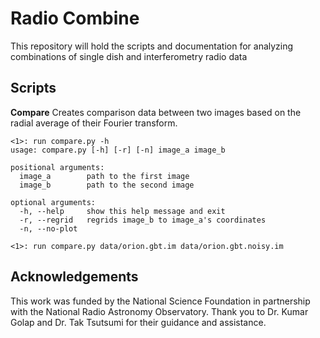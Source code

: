 # Radio Combine

This repository will hold the scripts and documentation for analyzing combinations of single dish and interferometry radio data

## Scripts

**Compare**
Creates comparison data between two images based on the radial average of their Fourier transform.

```
<1>: run compare.py -h
usage: compare.py [-h] [-r] [-n] image_a image_b

positional arguments:
  image_a        path to the first image
  image_b        path to the second image

optional arguments:
  -h, --help     show this help message and exit
  -r, --regrid   regrids image_b to image_a's coordinates
  -n, --no-plot
```

```
<1>: run compare.py data/orion.gbt.im data/orion.gbt.noisy.im
```

## Acknowledgements

This work was funded by the National Science Foundation in partnership with the National Radio Astronomy Observatory. Thank you to Dr. Kumar Golap and Dr. Tak Tsutsumi for their guidance and assistance. 
